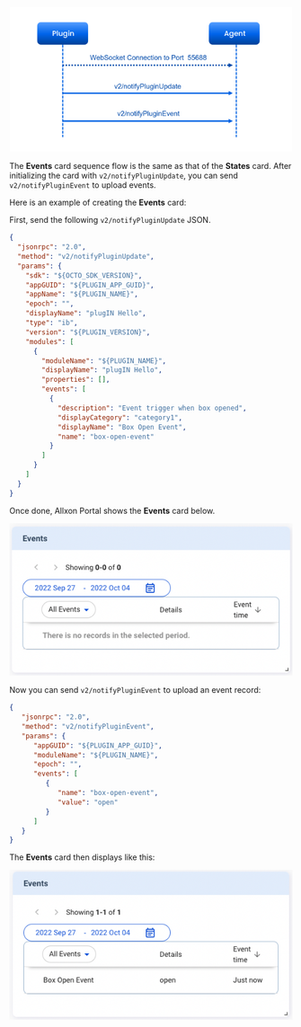 ![event-sequence](../_img/event-sequence.png)

The **Events** card sequence flow is the same as that of the **States** card. After initializing the card with `v2/notifyPluginUpdate`, you can send `v2/notifyPluginEvent` to upload events.

Here is an example of creating the **Events** card:

First, send the following `v2/notifyPluginUpdate` JSON.


```json {17-24}
{
  "jsonrpc": "2.0",
  "method": "v2/notifyPluginUpdate",
  "params": {
    "sdk": "${OCTO_SDK_VERSION}",
    "appGUID": "${PLUGIN_APP_GUID}",
    "appName": "${PLUGIN_NAME}",
    "epoch": "",
    "displayName": "plugIN Hello",
    "type": "ib",
    "version": "${PLUGIN_VERSION}",
    "modules": [
      {
        "moduleName": "${PLUGIN_NAME}",
        "displayName": "plugIN Hello",
        "properties": [],
        "events": [
          {
            "description": "Event trigger when box opened",
            "displayCategory": "category1",
            "displayName": "Box Open Event",
            "name": "box-open-event"
          }
        ]
      }
    ]
  }
}
```
Once done, Allxon Portal shows the **Events** card below.

![event-init](../_img/event-init.png)

Now you can send `v2/notifyPluginEvent` to upload an event record:


```json
{
   "jsonrpc": "2.0",
   "method": "v2/notifyPluginEvent",
   "params": {
      "appGUID": "${PLUGIN_APP_GUID}",
      "moduleName": "${PLUGIN_NAME}",
      "epoch": "",
      "events": [
         {
            "name": "box-open-event",
            "value": "open"
         }
      ]
   }
}
```

The **Events** card then displays like this:

![event-init](../_img/event-first-shot.png)
